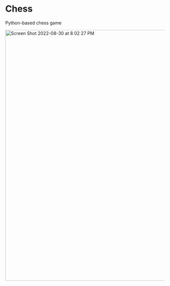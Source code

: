 # Chess
Python-based chess game



<img width="793" alt="Screen Shot 2022-08-30 at 8 02 27 PM" src="https://user-images.githubusercontent.com/44880566/187583400-776bd0c8-34b4-41ed-b9b2-20c304cf734a.png">
